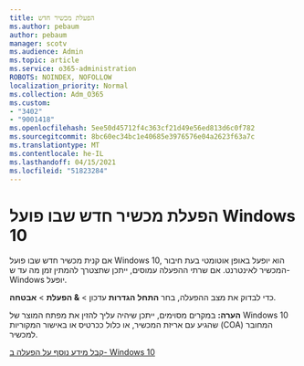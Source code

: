 ```yaml
---
title: הפעלת מכשיר חדש
ms.author: pebaum
author: pebaum
manager: scotv
ms.audience: Admin
ms.topic: article
ms.service: o365-administration
ROBOTS: NOINDEX, NOFOLLOW
localization_priority: Normal
ms.collection: Adm_O365
ms.custom:
- "3402"
- "9001418"
ms.openlocfilehash: 5ee50d45712f4c363cf21d49e56ed813d6c0f782
ms.sourcegitcommit: 8bc60ec34bc1e40685e3976576e04a2623f63a7c
ms.translationtype: MT
ms.contentlocale: he-IL
ms.lasthandoff: 04/15/2021
ms.locfileid: "51823284"
---
```

# <a name="activating-a-new-device-running-windows-10"></a>הפעלת מכשיר חדש שבו פועל Windows 10

אם קנית מכשיר חדש שבו פועל Windows 10, הוא יופעל באופן אוטומטי בעת חיבור המכשיר לאינטרנט. אם שרתי ההפעלה עמוסים, ייתכן שתצטרך להמתין זמן מה עד ש- Windows יופעל.

כדי לבדוק את מצב ההפעלה, בחר **התחל** **הגדרות** עדכון  >  **& הפעלת**  >  **אבטחה**.

**הערה:** במקרים מסוימים, ייתכן שיהיה עליך להזין את מפתח המוצר של Windows 10 שהגיע עם אריזת המכשיר, או כלול ככרטיס או באישור המקוריות (COA) המחובר למכשיר.

[קבל מידע נוסף על הפעלה ב- Windows 10](https://support.microsoft.com/help/12440)